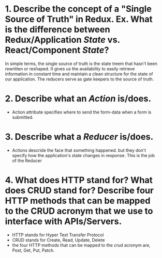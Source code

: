 # 1. Describe the concept of a "Single Source of Truth" in Redux. Ex. What is the difference between Redux/Application _State_ vs. React/Component _State_?
In simple terms, the single source of truth is the state treem that hasn't been rewritten or reshaped. It gives us the availability to easily retrieve information in constant time and maintain a clean structure for the state  of our application. The reducers serve as gate keepers to the source of truth. 

# 2. Describe what an _Action_ is/does.
* Action attribute specifies where to send the form-data when a form is submitted.

# 3. Describe what a _Reducer_ is/does.
* Actions descride the face that something happened. but they don't specify how the application's state changes in response. This is the job of the Reducer

# 4. What does HTTP stand for? What does CRUD stand for? Describe four HTTP methods that can be mapped to the CRUD acronym that we use to interface with APIs/Servers.
* HTTP stands for Hyper Text Transfer Protocol
* CRUD stands for Create, Read, Update, Delete
*  the four HTTP methods that can be mapped to the crud acronym are, Post, Get, Put, Patch.